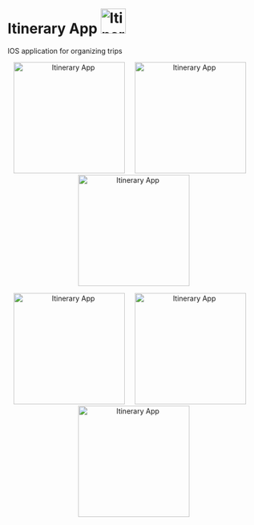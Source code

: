 # Itinerary App <img src = "https://i.imgur.com/tR3BlII.png" title= "Itinerary App" width= "50"/>

IOS application for organizing trips

<p align= "center">
<img src= "https://media.giphy.com/media/H2zgbseMmPfBTirHUz/giphy.gif" title= "Itinerary App" width= "222"/> &nbsp;&nbsp;&nbsp;
<img src= "https://i.imgur.com/r3W85mx.png" title= "Itinerary App" width= "222"/>
&nbsp;&nbsp;&nbsp;
<img src= "https://i.imgur.com/pVXdpch.png" title= "Itinerary App" width= "222"/>
</p>

<p align= "center">
<img src= "https://media.giphy.com/media/hu7ja8L9ClsWWfoKez/giphy.gif" title= "Itinerary App" width= "222"/> &nbsp;&nbsp;&nbsp;
<img src= "https://i.imgur.com/ws1hrmJ.png" title= "Itinerary App" width= "222"/>
&nbsp;&nbsp;&nbsp;
<img src= "https://i.imgur.com/lDpiFLs.png" title= "Itinerary App" width= "222"/>
</p>
